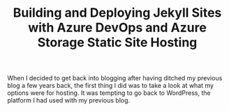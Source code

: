 ﻿---
layout: post
title: 'Building and Deploying Jekyll Sites with Azure DevOps and Azure Storage Static Site Hosting'
tags: [AzureDevOps, CICD]
featured_image_thumbnail: #TODO
featured_image: #TODO
---
When I decided to get back into blogging after having ditched my previous blog a few years back, the first thing I did was to take a look at what my options were for hosting.  It was tempting to go back to WordPress, the platform I had used with my previous blog.  